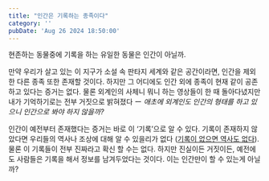 ```yaml
---
title: "인간은 기록하는 종족이다"
category: ''
pubDate: 'Aug 26 2024 18:50:00'
---
```


현존하는 동물중에 기록을 하는 유일한 동물은 인간이 아닐까.

만약 우리가 살고 있는 이 지구가 소설 속 판타지 세계와 같은 공간이라면, 인간을 제외한 다른 종족 또한 존재할 것이다. 하지만 그 어디에도 인간 외에 종족이 현재 같이 공존하고 있다는 증거는 없다. 물론 외계인의 사체니 뭐니 하는 영상들이 한 때 돌아다녔지만 내가 기억하기로는 전부 거짓으로 밝혀졌다 ー *_애초에 외계인도 인간의 형태를 하고 있으니 인간으로 봐야 하지 않을까?_*

인간이 예전부터 존재했다는 증거는 바로 이 ‘기록’으로 알 수 있다. 기록이 존재하지 않았다면 우리들의 역사나 조상에 대해 알 수 있을리가 없다 ([기록이 없으면 역사도 없다](/notes/기록이_없으면_역사도_없다)). 물론 이 기록들이 전부 진짜라고 확신 할 수는 없다. 하지만 진실이든 거짓이든, 예전에도 사람들은 기록을 해서 정보를 남겨두었다는 것이다. 이는 인간만이 할 수 있는게 아닐까?